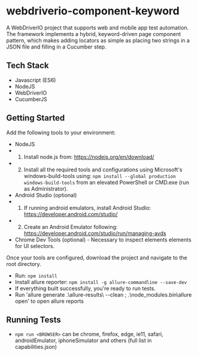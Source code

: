 # webdriverio-component-keyword
A WebDriverIO project that supports web and mobile app test automation. The framework implements a hybrid, keyword-driven page component pattern, which makes adding locators as simple as placing two strings in a JSON file and filling in a Cucumber step.

## Tech Stack 
* Javascript (ES6)
* NodeJS
* WebDriverIO
* CucumberJS

## Getting Started
Add the following tools to your environment:

* NodeJS
* 1. Install node.js from: https://nodejs.org/en/download/
* 2. Install all the required tools and configurations using Microsoft's windows-build-tools using: `npm install --global production windows-build-tools` from an elevated PowerShell or CMD.exe (run as Administrator).
* Android Studio (optional)
* 1. If running android emulators, install Android Studio: https://developer.android.com/studio/
* 2. Create an Android Emulator following: https://developer.android.com/studio/run/managing-avds
* Chrome Dev Tools (optional) - Necessary to inspect elements elements for UI selectors.

Once your tools are configured, download the project and navigate to the root directory. 

* Run: `npm install`
* Install allure reporter: `npm install -g allure-commandline --save-dev`
* If everything built successfully, you're ready to run tests.
* Run 'allure generate .\allure-results\ --clean ; .\node_modules\.bin\allure open' to open allure reports

## Running Tests
* `npm run <BROWSER>` <BROWSER> can be chrome, firefox, edge, ie11, safari, androidEmulator, iphoneSimulator and others (full list in capabilities.json)
